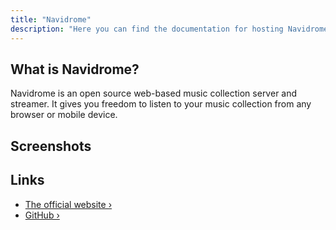 ```yaml
---
title: "Navidrome"
description: "Here you can find the documentation for hosting Navidrome with Coolify."
---
```


<ZoomableImage src="/docs/images/services/navidrome-logo.webp" />


## What is Navidrome?
Navidrome is an open source web-based music collection server and streamer. It gives you freedom to listen to your music collection from any browser or mobile device.

## Screenshots
<ZoomableImage src="/docs/images/services/navidrome-screenshots.webp" />


## Links

- [The official website ›](https://www.navidrome.org/?utm_source=coolify.io)
- [GitHub ›](https://github.com/navidrome/navidrome/?utm_source=coolify.io)